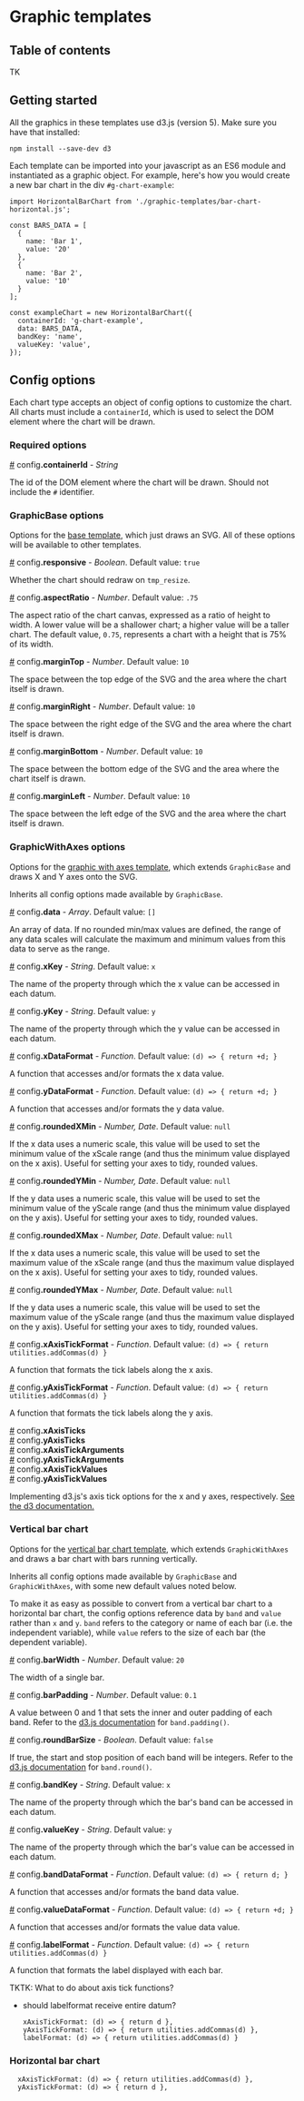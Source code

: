 # Graphic templates

## Table of contents

TK

## Getting started

All the graphics in these templates use d3.js (version 5). Make sure you have that
installed:

```
npm install --save-dev d3
```

Each template can be imported into your javascript as an ES6 module and
instantiated as a graphic object. For example, here's how you would
create a new bar chart in the div `#g-chart-example`:

```
import HorizontalBarChart from './graphic-templates/bar-chart-horizontal.js';

const BARS_DATA = [
  {
    name: 'Bar 1',
    value: '20'
  },
  {
    name: 'Bar 2',
    value: '10'
  }
];

const exampleChart = new HorizontalBarChart({
  containerId: 'g-chart-example',
  data: BARS_DATA,
  bandKey: 'name',
  valueKey: 'value',
});
```


## Config options

Each chart type accepts an object of config options to customize the
chart. All charts must include a `containerId`, which is used to select
the DOM element where the chart will be drawn.

### Required options

<a name="containerId" href="#containerId">#</a> config<strong>.containerId</strong> - <em>String</em>

The id of the DOM element where the chart will be drawn. Should not
include the `#` identifier.

### GraphicBase options

Options for the <a href="graphic-base.js">base template</a>, which just draws an SVG. All of these
options will be available to other templates.

<a name="responsive" href="#responsive">#</a>
config<strong>.responsive</strong> - <em>Boolean</em>. Default value: `true`

Whether the chart should redraw on `tmp_resize`.

<a name="aspectRatio" href="#aspectRatio">#</a>
config<strong>.aspectRatio</strong> - <em>Number</em>. Default value:
`.75`

The aspect ratio of the chart canvas, expressed as a ratio of height to
width. A lower value will be a shallower chart; a higher value will be a
taller chart. The default value, `0.75`, represents a chart with a height that
is 75% of its width.

<a name="marginTop" href="#marginTop">#</a>
config<strong>.marginTop</strong> - <em>Number</em>. Default value: `10`

The space between the top edge of the SVG and the area where the chart
itself is drawn.

<a name="marginRight" href="#marginRight">#</a>
config<strong>.marginRight</strong> - <em>Number</em>. Default value: `10`

The space between the right edge of the SVG and the area where the chart
itself is drawn.

<a name="marginBottom" href="#marginBottom">#</a>
config<strong>.marginBottom</strong> - <em>Number</em>. Default value: `10`

The space between the bottom edge of the SVG and the area where the chart
itself is drawn.

<a name="marginLeft" href="#marginLeft">#</a>
config<strong>.marginLeft</strong> - <em>Number</em>. Default value: `10`

The space between the left edge of the SVG and the area where the chart
itself is drawn.


### GraphicWithAxes options

Options for the <a href="axis-base.js">graphic with axes template</a>,
which extends `GraphicBase` and draws X and Y axes onto the SVG.

Inherits all config options made available by `GraphicBase`.

<a name="data" href="#data">#</a>
config<strong>.data</strong> - <em>Array</em>. Default value: `[]`

An array of data. If no rounded min/max values are defined, the range of
any data scales will calculate the maximum and minimum values from this
data to serve as the range.

<a name="xKey" href="#xKey">#</a>
config<strong>.xKey</strong> - <em>String</em>. Default value: `x`

The name of the property through which the x value can be accessed
in each datum.

<a name="yKey" href="#yKey">#</a>
config<strong>.yKey</strong> - <em>String</em>. Default value: `y`

The name of the property through which the y value can be accessed
in each datum.

<a name="xDataFormat" href="#xDataFormat">#</a>
config<strong>.xDataFormat</strong> - <em>Function</em>. Default value: `(d) => { return +d; }`

A function that accesses and/or formats the x data value.

<a name="yDataFormat" href="#yDataFormat">#</a>
config<strong>.yDataFormat</strong> - <em>Function</em>. Default value: `(d) => { return +d; }`

A function that accesses and/or formats the y data value.

<a name="roundedXMin" href="#roundedXMin">#</a>
config<strong>.roundedXMin</strong> - <em>Number, Date</em>. Default value:
`null`

If the x data uses a numeric scale, this value will be used to set the
minimum value of the xScale range (and thus the minimum value displayed
on the x axis). Useful for setting your axes to tidy, rounded values.

<a name="roundedYMin" href="#roundedYMin">#</a>
config<strong>.roundedYMin</strong> - <em>Number, Date</em>. Default value:
`null`

If the y data uses a numeric scale, this value will be used to set the
minimum value of the yScale range (and thus the minimum value displayed
on the y axis). Useful for setting your axes to tidy, rounded values.

<a name="roundedXMax" href="#roundedXMax">#</a>
config<strong>.roundedXMax</strong> - <em>Number, Date</em>. Default value:
`null`

If the x data uses a numeric scale, this value will be used to set the
maximum value of the xScale range (and thus the maximum value displayed
on the x axis). Useful for setting your axes to tidy, rounded values.

<a name="roundedYMax" href="#roundedYMax">#</a>
config<strong>.roundedYMax</strong> - <em>Number, Date</em>. Default value:
`null`

If the y data uses a numeric scale, this value will be used to set the
maximum value of the yScale range (and thus the maximum value displayed
on the y axis). Useful for setting your axes to tidy, rounded values.

<a name="xAxisTickFormat" href="#xAxisTickFormat">#</a>
config<strong>.xAxisTickFormat</strong> - <em>Function</em>. Default value:
`(d) => { return utilities.addCommas(d) }`

A function that formats the tick labels along the x axis.

<a name="yAxisTickFormat" href="#yAxisTickFormat">#</a>
config<strong>.yAxisTickFormat</strong> - <em>Function</em>. Default value:
`(d) => { return utilities.addCommas(d) }`

A function that formats the tick labels along the y axis.

<a name="xAxisTicks" href="#xAxisTicks">#</a>
config<strong>.xAxisTicks</strong><br>
<a name="yAxisTicks" href="#yAxisTicks">#</a>
config<strong>.yAxisTicks</strong><br>
<a name="xAxisTickArguments" href="#xAxisTickArguments">#</a>
config<strong>.xAxisTickArguments</strong><br>
<a name="yAxisTickArguments" href="#yAxisTickArguments">#</a>
config<strong>.yAxisTickArguments</strong><br>
<a name="xAxisTickValues" href="#xAxisTickValues">#</a>
config<strong>.xAxisTickValues</strong><br>
<a name="yAxisTickValues" href="#yAxisTickValues">#</a>
config<strong>.yAxisTickValues</strong>

Implementing d3.js's axis tick options for the x and y axes,
respectively. [See the d3 documentation.](https://github.com/d3/d3-axis#axis_ticks)


### Vertical bar chart

Options for the <a href="bar-chart-vertical.js">vertical bar chart template</a>,
which extends `GraphicWithAxes` and draws a bar chart with bars running
vertically.

Inherits all config options made available by `GraphicBase` and
`GraphicWithAxes`, with some new default values noted below.

To make it as easy as possible to convert from a vertical bar chart to a
horizontal bar chart, the config options reference data by `band` and
`value` rather than `x` and `y`. `band` refers to the category or
name of each bar (i.e. the independent variable), while `value`
refers to the size of each bar (the dependent variable).

<a name="barWidth" href="#barWidth">#</a>
config<strong>.barWidth</strong> - <em>Number</em>. Default value:
`20`

The width of a single bar.

<a name="barPadding" href="#barPadding">#</a>
config<strong>.barPadding</strong> - <em>Number</em>. Default value:
`0.1`

A value between 0 and 1 that sets the inner and outer padding of each band. Refer to the [d3.js
documentation](https://github.com/d3/d3-scale#band_padding) for
`band.padding()`.

<a name="roundBarSize" href="#roundBarSize">#</a>
config<strong>.roundBarSize</strong> - <em>Boolean</em>. Default value:
`false`

If true, the start and stop position of each band will be integers.
Refer to the [d3.js documentation](https://github.com/d3/d3-scale#band_round) for `band.round()`.

<a name="bandKey" href="#bandKey">#</a>
config<strong>.bandKey</strong> - <em>String</em>. Default value: `x`

The name of the property through which the bar's band can be accessed
in each datum.

<a name="valueKey" href="#valueKey">#</a>
config<strong>.valueKey</strong> - <em>String</em>. Default value: `y`

The name of the property through which the bar's value can be accessed
in each datum.

<a name="bandDataFormat" href="#bandDataFormat">#</a>
config<strong>.bandDataFormat</strong> - <em>Function</em>. Default value: `(d) => { return d; }`

A function that accesses and/or formats the band data value.

<a name="valueDataFormat" href="#valueDataFormat">#</a>
config<strong>.valueDataFormat</strong> - <em>Function</em>. Default value: `(d) => { return +d; }`

A function that accesses and/or formats the value data value.

<a name="labelFormat" href="#labelFormat">#</a>
config<strong>.labelFormat</strong> - <em>Function</em>. Default value: `(d) => { return utilities.addCommas(d) }`

A function that formats the label displayed with each bar.


TKTK: What to do about axis tick functions?
- should labelformat receive entire datum?

      xAxisTickFormat: (d) => { return d },
      yAxisTickFormat: (d) => { return utilities.addCommas(d) },
      labelFormat: (d) => { return utilities.addCommas(d) }


### Horizontal bar chart

      xAxisTickFormat: (d) => { return utilities.addCommas(d) },
      yAxisTickFormat: (d) => { return d },
